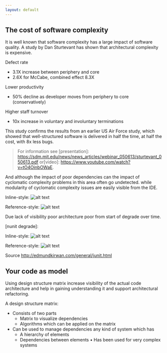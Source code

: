 ```yaml
---
layout: default
---
```


## The cost of software complexity

It is well known that software complexity has a large impact of software quality. 
A study by Dan Sturtevant has shown that architectural complexity is expensive.

Defect rate
- 3.1X increase between periphery and core
- 2.6X for McCabe, combined effect 8.3X

Lower productivity 
- 50% decline as developer moves from periphery to core (conservatively) 

Higher staff turnover 
- 10x increase in voluntary and involuntary terminations

This study confirms the results from an earlier US Air Force study, which showed that well-structured software 
is delivered in half the time, at half the cost, with 8x less bugs. 

> For information see [presentation]: https://sdm.mit.edu/news/news_articles/webinar_050613/sturtevant_050613.pdf 
> or[video]: https://www.youtube.com/watch?v=tO4OinbOWaE.

And although the impact of poor dependencies can the impact of cyclomatic complexity problems in this area often go undetected.
while modularity of cyclomatic complexity issues are easily visible from the IDE.

[metric]: https://dsmsuite.github.io/assets/img/CostOfComplexity.png "Impact of complexity on defect rate"

Inline-style: 
![alt text](https://dsmsuite.github.io/assets/img/CostOfComplexity.png "Logo Title Text 1")

Reference-style: 
![alt text][logo]

[logo]: https://dsmsuite.github.io/assets/img/CostOfComplexity.png "Logo Title Text 2"

Due lack of visibility poor architecture poor from start of degrade over time.

[nunit degrade]: 

[metric]: https://dsmsuite.github.io/assets/img/nunit.gif "Impact of complexity on defect rate"

Inline-style: 
![alt text](https://dsmsuite.github.io/assets/img/nunit.gif "Logo Title Text 1")

Reference-style: 
![alt text][logo]

[logo]: https://dsmsuite.github.io/assets/img/nunit.gif "Logo Title Text 2"

Source http://edmundkirwan.com/general/junit.html 

## Your code as model

Using design structure matrix increase visibility of the actual code architecture and help in 
gaining understanding it and support architectural refactoring.

A design structure matrix:

* Consists of two parts
	* Matrix to visualize dependencies 
	* Algorithms which can be applied on the matrix
* Can be used to manage dependencies any kind of system which has
	* A hierarchy of elements 
	* Dependencies between elements
• Has been used for very complex systems


